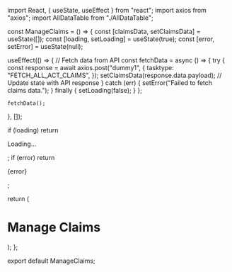 import React, { useState, useEffect } from "react";
import axios from "axios";
import AllDataTable from "./AllDataTable";

const ManageClaims = () => {
  const [claimsData, setClaimsData] = useState([]);
  const [loading, setLoading] = useState(true);
  const [error, setError] = useState(null);

  useEffect(() => {
    // Fetch data from API
    const fetchData = async () => {
      try {
        const response = await axios.post("dummy1", {
          tasktype: "FETCH_ALL_ACT_CLAIMS",
        });
        setClaimsData(response.data.payload); // Update state with API response
      } catch (err) {
        setError("Failed to fetch claims data.");
      } finally {
        setLoading(false);
      }
    };

    fetchData();
  }, []);

  if (loading) return <p>Loading...</p>;
  if (error) return <p>{error}</p>;

  return (
    <div className="manage-claims">
      <h1>Manage Claims</h1>
      <AllDataTable data={claimsData} />
    </div>
  );
};

export default ManageClaims;
